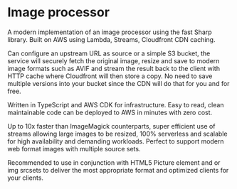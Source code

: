 # Image processor

A modern implementation of an image processor using the fast Sharp library. Built on AWS using Lambda, Streams, Cloudfront CDN caching. 

Can configure an upstream URL as source or a simple S3 bucket, the service will securely fetch the original image, resize and save to modern image formats such as AVIF and stream the result back to the client with HTTP cache where Cloudfront will then store a copy. No need to save multiple versions into your bucket since the CDN will do that for you and for free. 

Written in TypeScript and AWS CDK for infrastructure. Easy to read, clean maintainable code can be deployed to AWS in minutes with zero cost. 

Up to 10x faster than ImageMagick counterparts, super efficient use of streams allowing large images to be resized, 100% serverless and scalable for high availability and demanding workloads. Perfect to support modern web format images with multiple source sets. 

Recommended to use in conjunction with HTML5 Picture element and or img srcsets to deliver the most appropriate format and optimized clients for your clients. 

